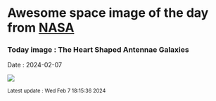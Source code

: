 
# Awesome space image of the day from [NASA](https://api.nasa.gov/)

### Today image : The Heart Shaped Antennae Galaxies
Date : 2024-02-07

![](https://apod.nasa.gov/apod/image/2402/Antennae_Biggs_960.jpg)

<small>Latest update : Wed Feb  7 18:15:36 2024</small>
        